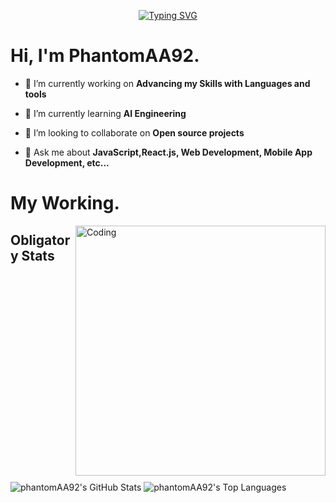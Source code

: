 <p align="center">
  <a href="https://git.io/typing-svg"><img src="https://readme-typing-svg.demolab.com?font=Fira+Code&pause=600&random=false&width=490&height=49&lines=Welcome+to+my+Github+Profile!;Working+on+Open-Source+Contributions;Web+Development+%7C+Software+Engineering+;AI+Tools+%7C+Crypto+%7C+Gaming+%7C+Coding;Machine+learning+Enthusiast" alt="Typing SVG" /></a>
</p>

# Hi, I'm PhantomAA92.

- 🔭 I’m currently working on **Advancing my Skills with Languages and tools**

- 🌱 I’m currently learning **AI Engineering**

- 👯 I’m looking to collaborate on **Open source projects**

- 💬 Ask me about **JavaScript,React.js, Web Development, Mobile App Development, etc...**

# My Working.

<img align="right" alt="Coding" width="400" style="margin-bottom: 10px;" src="https://github.com/sivamsinghsh/Portfolio/blob/main/assets/img/professional%20skills.gif?raw=true&rid=giphy.gif&ct=g">

## Obligatory Stats

![phantomAA92's GitHub Stats](https://github-readme-stats.vercel.app/api?username=phantomAA92&show_icons=true&theme=radical)
![phantomAA92's Top Languages](https://github-readme-stats.vercel.app/api/top-langs?username=phantomAA92&show_icons=true&theme=onedark&langs_count=4&layout=compact)
